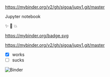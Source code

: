   <https://mybinder.org/v2/gh/sigoa/jupy1.git/master>

Jupyter notebook

 :sparkles: :camel: :boom:

<https://mybinder.org/badge.svg>

<https://mybinder.org/v2/gh/sigoa/jupy1.git/master>

- [x] works
- [ ] sucks

![Binder](https://mybinder.org/badge.svg)

